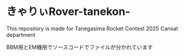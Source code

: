 # きゃりぃRover-tanekon-
This repository is made for Tanegasima Rocket Contest 2025 Cansat department

BBM用とEM機用でソースコードでファイルが分かれています
